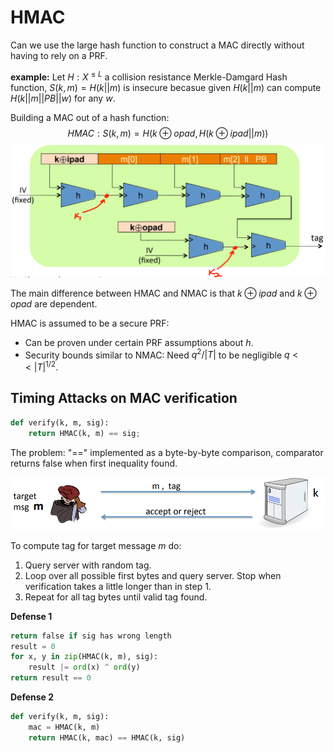 # HMAC

Can we use the large hash function to construct a MAC directly without having to rely on a PRF.

**example:** Let $H: X^{\leq L}$ a collision resistance Merkle-Damgard Hash function, $S(k, m) = H(k || m)$ is insecure becasue given $H(k || m)$ can compute $H(k || m || PB || w)$ for any $w$.

Building a MAC out of a hash function:
$$
HMAC: S(k, m) = H(k \oplus opad, H(k \oplus ipad || m))
$$
![1652521697060](../../img/1652521697060.png)

The main difference between HMAC and NMAC is that $k \oplus ipad$ and $k \oplus opad$ are dependent. 

HMAC is assumed to be a secure PRF:

* Can be proven under certain PRF assumptions about $h$.
* Security bounds similar to NMAC: Need $q^2 / |T|$ to be negligible $q << |T|^{1/2}$.

## Timing Attacks on MAC verification

```python
def verify(k, m, sig):
    return HMAC(k, m) == sig;
```

The problem: "==" implemented as a byte-by-byte comparison, comparator returns false when first inequality found.

![1652523213785](../../img/1652523213785.png)

To compute tag for target message $m$ do:

1. Query server with random tag.
2. Loop over all possible first bytes and query server. Stop when verification takes a little longer than in step 1.
3. Repeat for all tag bytes until valid tag found.

**Defense 1**

```python
return false if sig has wrong length
result = 0
for x, y in zip(HMAC(k, m), sig):
    result |= ord(x) ^ ord(y)
return result == 0
```

**Defense 2**

```python
def verify(k, m, sig):
    mac = HMAC(k, m)
    return HMAC(k, mac) == HMAC(k, sig)
```




